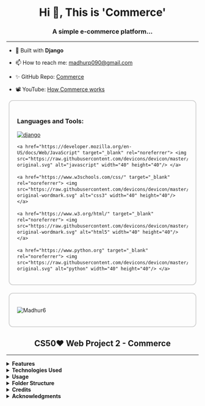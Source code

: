 <!-- Add some styles for better appearance -->
<style>
    .tools{
        padding:20px;
        border:2px solid lightgray;
        border-radius:11px;
        margin:6px;
        margin-bottom:20px;
    }

</style>

<h1 align="center">Hi 👋, This is 'Commerce' </h1>
<h3 align="center">A simple e-commerce platform... </h3>
<hr>

- 🌱 Built with **Django**

- 📫 How to reach me: [madhurp090@gmail.com](mailto:madhurp090@gmail.com)

- ✨ GitHub Repo: [Commerce](https://github.com/Madhur6/commerce)

- 📽 YouTube: [How Commerce works](https://youtu.be/zzoDo7auPc4)

<div class="tools">
<h3 align="left">Languages and Tools:</h3>
<p align="left"> 
    <a href="https://www.djangoproject.com/" target="_blank" rel="noreferrer"> <img src="https://cdn.worldvectorlogo.com/logos/django.svg" alt="django" width="40" height="40"/> </a> 

    <a href="https://developer.mozilla.org/en-US/docs/Web/JavaScript" target="_blank" rel="noreferrer"> <img src="https://raw.githubusercontent.com/devicons/devicon/master/icons/javascript/javascript-original.svg" alt="javascript" width="40" height="40"/> </a>

    <a href="https://www.w3schools.com/css/" target="_blank" rel="noreferrer"> <img src="https://raw.githubusercontent.com/devicons/devicon/master/icons/css3/css3-original-wordmark.svg" alt="css3" width="40" height="40"/> </a> 

    <a href="https://www.w3.org/html/" target="_blank" rel="noreferrer"> <img src="https://raw.githubusercontent.com/devicons/devicon/master/icons/html5/html5-original-wordmark.svg" alt="html5" width="40" height="40"/> </a> 

    <a href="https://www.python.org" target="_blank" rel="noreferrer"> <img src="https://raw.githubusercontent.com/devicons/devicon/master/icons/python/python-original.svg" alt="python" width="40" height="40"/> </a> 
</p>
</div>

<div class="tools">
<p><img align="center" src="https://github-readme-stats.vercel.app/api/top-langs?username=Madhur6&show_icons=true&locale=en&layout=compact" alt="Madhur6" /></p>
</div>

<h2 align="center">
  <strong>CS50❤ Web Project 2 - Commerce</strong>
</h2>
<hr>

<details>
  <summary><strong>Features</strong></summary>

  - **Go to Listings:** Browse through the available listings.
  - **Go to Category:** Filter listings by category.
  - **Create a New Listing:** Allows users to create new listings for items they want to sell.
  - **Add to Watchlist:** Users can add listings to their watchlist for later reference.
  - **Remove from Watchlist:** Users can remove listings from their watchlist.
  - **Place a Bid:** Users can place bids on listings.
  - **Bid Error Handling:** Displays appropriate error messages for bid-related issues.
  - **Comment on a Listing:** Users can comment on listings.
  - **Close Listing & Declare Winner:** Sellers can close a listing and declare the highest bidder as the winner.
  - **User Changed to Winner:** Automatically updates the user's status to "winner" after winning a bid.
  - **Congratulates the Winner:** Notifies the winner and displays a congratulatory message.
  - **Can't Close the Listing:** Prevents users other than the seller from closing a listing.
  - **Django's Admin Interface:** Utilizes Django's admin interface for easier management.
</details>

<details>
  <summary><strong>Technologies Used</strong></summary>

  - **Python:** Used for backend development.
  - **Django:** A high-level Python web framework for building the e-commerce application.
  - **HTML:** Used to structure the elements of the webpage.
  - **CSS:** Used for styling and layout.
  - **SQLite:** Used as the database for storing listings, bids, and user data.
  - **JavaScript:** Used for minor client-side functionality (disabling a button) within the `index.html` file.
</details>

<details>
  <summary><strong>Usage</strong></summary>

  1. Clone the repository to your local machine using `git clone`.
  2. Open the terminal and navigate to the project directory.
  3. Run `python manage.py runserver` to start the Django development server.
  4. Open your web browser and go to `http://localhost:8000` to access the application.
</details>

<details>
  <summary><strong>Folder Structure</strong></summary>

  - `manage.py`: The Django management script.
  - `auctions/`: The main Django app containing the project's functionality.
  - `auctions/templates/`: Contains HTML templates for different pages.
  - `auctions/static/`: Contains CSS styles file.
</details>

<details>
  <summary><strong>Credits</strong></summary>

  - Project idea and starter code provided by CS50.
</details>

<details>
  <summary><strong>Acknowledgments</strong></summary>

  I'd like to express my appreciation to the CS50 staff and community for their guidance and support during the development of this project.

Feel free to reach out if you have any questions or feedback. Happy coding!
</details>
